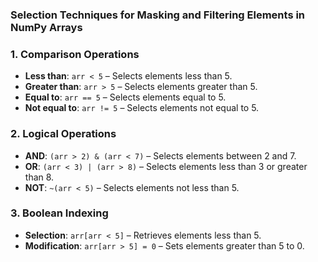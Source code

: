 
### Selection Techniques for Masking and Filtering Elements in NumPy Arrays

### 1. **Comparison Operations**
   - **Less than**: `arr < 5` – Selects elements less than 5.
   - **Greater than**: `arr > 5` – Selects elements greater than 5.
   - **Equal to**: `arr == 5` – Selects elements equal to 5.
   - **Not equal to**: `arr != 5` – Selects elements not equal to 5.

### 2. **Logical Operations**
   - **AND**: `(arr > 2) & (arr < 7)` – Selects elements between 2 and 7.
   - **OR**: `(arr < 3) | (arr > 8)` – Selects elements less than 3 or greater than 8.
   - **NOT**: `~(arr < 5)` – Selects elements not less than 5.

### 3. **Boolean Indexing**
   - **Selection**: `arr[arr < 5]` – Retrieves elements less than 5.
   - **Modification**: `arr[arr > 5] = 0` – Sets elements greater than 5 to 0.
